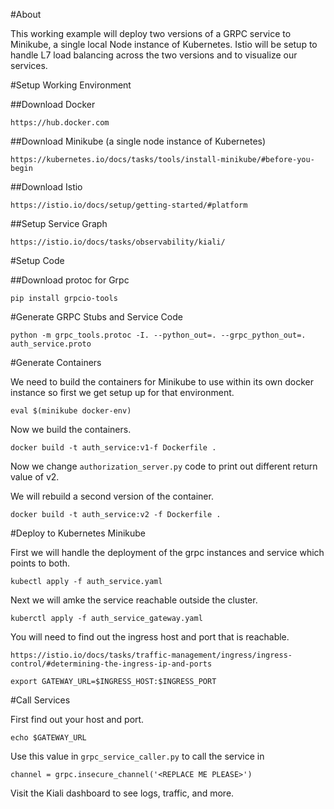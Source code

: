 #About

This working example will deploy two versions of a GRPC service to Minikube, a single local Node instance of Kubernetes.
Istio will be setup to handle L7 load balancing across the two versions and to visualize our services.

#Setup Working Environment

##Download Docker

`https://hub.docker.com`

##Download Minikube
(a single node instance of Kubernetes)

`https://kubernetes.io/docs/tasks/tools/install-minikube/#before-you-begin`

##Download Istio

`https://istio.io/docs/setup/getting-started/#platform`

##Setup Service Graph

`https://istio.io/docs/tasks/observability/kiali/`

#Setup Code

##Download protoc for Grpc

`pip install grpcio-tools`

#Generate GRPC Stubs and Service Code

`python -m grpc_tools.protoc -I. --python_out=. --grpc_python_out=. auth_service.proto`

#Generate Containers

We need to build the containers for Minikube to use within its own
docker instance so first we get setup up for that environment.

`eval $(minikube docker-env)`

Now we build the containers.

`docker build -t auth_service:v1-f Dockerfile .`

Now we change `authorization_server.py` code to print out different return value of v2.

We will rebuild a second version of the container.

`docker build -t auth_service:v2 -f Dockerfile .`

#Deploy to Kubernetes Minikube

First we will handle the deployment of the grpc instances and service which points to both.

`kubectl apply -f auth_service.yaml`

Next we will amke the service reachable outside the cluster.

`kuberctl apply -f auth_service_gateway.yaml`

You will need to find out the ingress host and port that is reachable.

`https://istio.io/docs/tasks/traffic-management/ingress/ingress-control/#determining-the-ingress-ip-and-ports`

`export GATEWAY_URL=$INGRESS_HOST:$INGRESS_PORT`

#Call Services

First find out your host and port.

`echo $GATEWAY_URL`

Use this value in `grpc_service_caller.py` to call the service in

`channel = grpc.insecure_channel('<REPLACE ME PLEASE>')`

Visit the Kiali dashboard to see logs, traffic, and more.